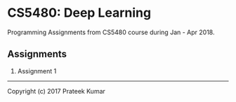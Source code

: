 # CS5480: Deep Learning

Programming Assignments from CS5480 course during Jan - Apr 2018.

## Assignments

1. Assignment 1

---
Copyright (c) 2017 Prateek Kumar
